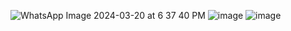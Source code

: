 ![WhatsApp Image 2024-03-20 at 6 37 40 PM](https://github.com/aradhyasakalley/Off-The-Record/assets/102210237/03fe0baa-8da9-48a4-ae5a-6462791b2c1c)
![image](https://github.com/aradhyasakalley/Off-The-Record/assets/102210237/b81dc7f9-a0b1-48de-9bbf-95aff6e98013)
![image](https://github.com/aradhyasakalley/Off-The-Record/assets/102210237/fbb1db65-50d5-48c7-a558-43c5fb1a7a5c)
